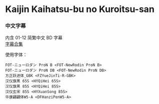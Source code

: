 # Kaijin Kaihatsu-bu no Kuroitsu-san

### 中文字幕

内含 01-12 简繁中文 BD 字幕  
[字幕合集](https://github.com/Nekomoekissaten-SUB/Nekomoekissaten-MIR-Subs/releases/download/subtitle_pkg/Kuroitsusan_BD_zho.7z)

使用字体：
```
FOT-ニューロダン ProN B <FOT-NewRodin ProN B>
FOT-ニューロダン ProN DB <FOT-NewRodin ProN DB>
方正跃进体_GBK <FZYueJinTi-R-GBK>
汉仪旗黑 65S <HYQiHei 65S>
汉仪旗黑 85S <HYQiHei 85S>
汉仪玄宋 85S <HYXuanSong 85S>
华康翩翩体W5-A <DFHanziPenW5-A>
```